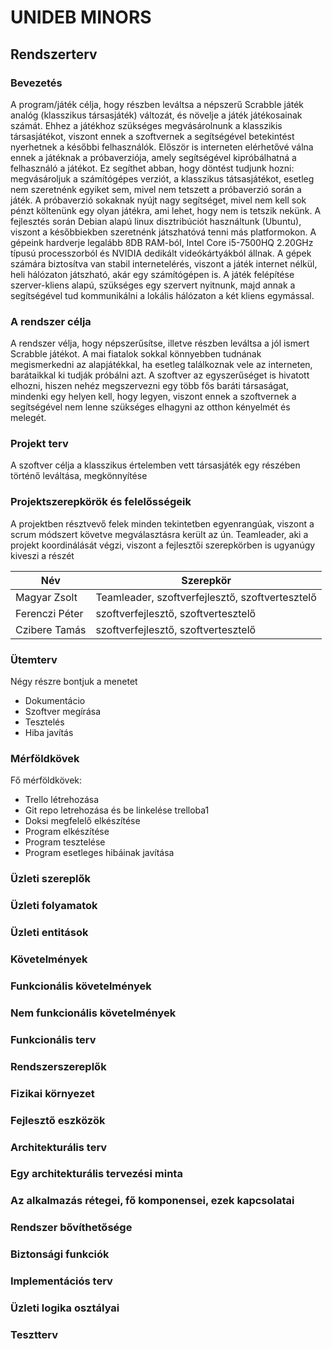 # UNIDEB MINORS
## Rendszerterv  


### Bevezetés  

A program/játék célja, hogy részben leváltsa a népszerű
Scrabble játék analóg (klasszikus társasjáték) változát,
és növelje a játék játékosainak számát. Ehhez a játékhoz
szükséges megvásárolnunk a klasszikis társasjátékot, viszont
ennek a szoftvernek a segítségével betekintést nyerhetnek a 
későbbi felhasználók. Először is interneten elérhetővé válna
ennek a játéknak a próbaverziója, amely segítségével kipróbálhatná
a felhasználó a játékot. Ez segíthet abban, hogy döntést tudjunk
hozni: megvásároljuk a számítógépes verziót, a klasszikus tátsasjátékot,
esetleg nem szeretnénk egyiket sem, mivel nem tetszett a próbaverzió
során a játék. A próbaverzió sokaknak nyújt nagy segítséget, mivel
nem kell sok pénzt költenünk egy olyan játékra, ami lehet, hogy nem is
tetszik nekünk.
A fejlesztés során Debian alapú linux disztribúciót használtunk (Ubuntu),
viszont a későbbiekben szeretnénk játszhatóvá tenni más platformokon.
A gépeink hardverje legalább 8DB RAM-ból, Intel Core i5-7500HQ 2.20GHz
típusú processzorból és NVIDIA dedikált videókártyákból állnak. A gépek
számára biztosítva van stabil internetelérés, viszont a játék internet
nélkül, heli hálózaton játszható, akár egy számítógépen is.
A játék felépítése szerver-kliens alapú, szükséges egy szervert
nyitnunk, majd annak a segítségével tud kommunikálni a lokális
hálózaton a két kliens egymással.

  
### A rendszer célja  

A rendszer vélja, hogy népszerűsítse, illetve részben leváltsa
a jól ismert Scrabble játékot. A mai fiatalok sokkal könnyebben
tudnának megismerkedni az alapjátékkal, ha esetleg találkoznak
vele az interneten, barátaikkal ki tudják próbálni azt.
A szoftver az egyszerűséget is hivatott elhozni, hiszen nehéz
megszervezni egy több fős baráti társaságat, mindenki egy helyen
kell, hogy legyen, viszont ennek a szoftvernek a segítségével
nem lenne szükséges elhagyni az otthon kényelmét és melegét.
    
### Projekt terv

A szoftver célja a klasszikus értelemben vett társasjáték
egy részében történő leváltása, megkönnyítése
  
###  Projektszerepkörök és felelősségeik

A projektben résztvevő felek minden tekintetben egyenrangúak,
viszont a scrum módszert követve megválasztásra került az ún.
Teamleader, aki a projekt koordinálását végzi, viszont a fejlesztői
szerepkörben is ugyanúgy kiveszi a részét

Név |   Szerepkör
-----------|---------
Magyar Zsolt | Teamleader, szoftverfejlesztő, szoftvertesztelő
Ferenczi Péter  | szoftverfejlesztő, szoftvertesztelő
Czibere Tamás    | szoftverfejlesztő, szoftvertesztelő
  
### Ütemterv  

Négy részre bontjuk a menetet

- Dokumentácio
- Szoftver megírása
- Tesztelés
- Hiba javítás

### Mérföldkövek
Fő mérföldkövek:

- Trello létrehozása
- Git repo letrehozása és be linkelése trelloba1
- Doksi megfelelő elkészítése
- Program elkészítése
- Program tesztelése
- Program esetleges hibáinak javítása

  
###  Üzleti szereplők  
  

  
###  Üzleti folyamatok


 
###  Üzleti entitások  
  

  
### Követelmények  


  
### Funkcionális követelmények  
  

  
###  Nem funkcionális követelmények  
  

  
### Funkcionális terv  


  
### Rendszerszereplők  


  
### Fizikai környezet  


  
### Fejlesztő eszközök  


  
### Architekturális terv  


   
### Egy architekturális tervezési minta  
  
 
  
### Az alkalmazás rétegei, fő komponensei, ezek kapcsolatai  


  
### Rendszer bővíthetősége  
  


### Biztonsági funkciók  


   
### Implementációs terv  


  
### Üzleti logika osztályai  


  
### Tesztterv  

